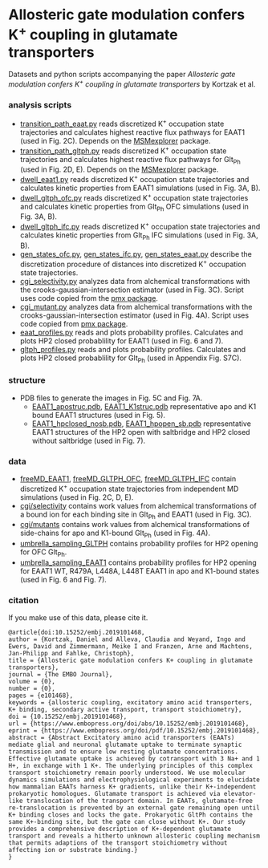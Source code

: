 # Allosteric gate modulation confers K<sup>+</sup>  coupling in glutamate transporters
Datasets and python scripts accompanying the paper *Allosteric gate modulation confers K<sup>+</sup>  coupling in glutamate transporters* by Kortzak et al.

### analysis scripts
  * [transition_path_eaat.py](../master/transition_path_eaat.py) reads discretized K<sup>+</sup> occupation state trajectories and calculates highest reactive flux pathways for EAAT1 (used in Fig. 2C). Depends on the [MSMexplorer](https://github.com/msmbuilder/msmexplorer) package. 
  * [transition_path_gltph.py](../master/transition_path_gltph.py) reads discretized K<sup>+</sup> occupation state trajectories and calculates highest reactive flux pathways for Glt<sub>Ph</sub> (used in Fig. 2D, E). Depends on the [MSMexplorer](https://github.com/msmbuilder/msmexplorer) package. 
  * [dwell_eaat1.py](../master/dwell_eaat1.py) reads discretized K<sup>+</sup> occupation state trajectories and calculates kinetic properties from EAAT1 simulations (used in Fig. 3A, B). 
  * [dwell_gltph_ofc.py](../master/dwell_gltph_ofc.py) reads discretized K<sup>+</sup> occupation state trajectories and calculates kinetic properties from Glt<sub>Ph</sub> OFC simulations (used in Fig. 3A, B).
  * [dwell_gltph_ifc.py](../master/dwell_gltph_ifc.py) reads discretized K<sup>+</sup> occupation state trajectories and calculates kinetic properties from Glt<sub>Ph</sub> IFC simulations (used in Fig. 3A, B).
  * [gen_states_ofc.py](../master/gen_states_ofc.py), [gen_states_ifc.py](../master/gen_states_ifc.py), [gen_states_eaat.py](../master/gen_states_eaat.py) describe the discretization procedure of distances into discretized K<sup>+</sup> occupation state trajectories.
  * [cgi_selectivity.py](../master/cgi_selectivity.py) analyzes data from alchemical transformations with the crooks-gaussian-intersection estimator (used in Fig. 3C). Script uses code copied from the [pmx package](https://github.com/dseeliger/pmx).
  * [cgi_mutant.py](../master/cgi_mutant.py) analyzes data from alchemical transformations with the crooks-gaussian-intersection estimator (used in Fig. 4A). Script uses code copied from [pmx package](https://github.com/dseeliger/pmx).
  * [eaat_profiles.py](../master/eaat_profiles.py) reads and plots probability profiles. Calculates and plots HP2 closed probablility for EAAT1 (used in Fig. 6 and 7).
  * [gltph_profiles.py](../master/gltph_profiles.py) reads and plots probability profiles. Calculates and plots HP2 closed probablility for Glt<sub>Ph</sub> (used in Appendix Fig. S7C).

### structure
  * PDB files to generate the images in Fig. 5C and Fig. 7A.
      * [EAAT1_apostruc.pdb](../master/structure/EAAT1_apostruc.pdb), [EAAT1_K1struc.pdb](../master/structure/EAAT1_K1struc.pdb) representative apo and K1 bound EAAT1 structures (used in Fig. 5).
      * [EAAT1_hpclosed_nosb.pdb](../master/structure/EAAT1_hpclosed_nosb.pdb), [EAAT1_hpopen_sb.pdb](../master/structure/EAAT1_hpopen_sb.pdb) representative EAAT1 structures of the HP2 open with saltbridge and HP2 closed without saltbridge (used in Fig. 7).
      
### data
* [freeMD_EAAT1](../master/data/freeMD_EAAT1), [freeMD_GLTPH_OFC](../master/data/freeMD_GLTPH_OFC), [freeMD_GLTPH_IFC](../master/data/freeMD_GLTPH_IFC) 
contain discretized K<sup>+</sup> occupation state trajectories from independent MD simulations (used in Fig. 2C, D, E).
* [cgi/selectivity](../master/data/cgi/selectivity)
contains work values from alchemical transformations of a bound ion for each binding site in Glt<sub>Ph</sub> and EAAT1 (used in Fig. 3C).
* [cgi/mutants](../master/data/cgi/mutants) contains work values from alchemical transformations of side-chains for apo and K1-bound Glt<sub>Ph</sub> (used in Fig. 4A).
* [umbrella_sampling_GLTPH](../master/data/umbrella_sampling_GLTPH) contains probability profiles for HP2 opening for OFC Glt<sub>Ph</sub>. 
* [umbrella_sampling_EAAT1](../master/data/umbrella_sampling_EAAT1) contains probability profiles for HP2 opening for EAAT1 WT, R479A, L448A, L448T EAAT1 in apo and K1-bound states (used in Fig. 6 and Fig. 7).

### citation
If you make use of this data, please cite it.
```
@article{doi:10.15252/embj.2019101468,
author = {Kortzak, Daniel and Alleva, Claudia and Weyand, Ingo and Ewers, David and Zimmermann, Meike I and Franzen, Arne and Machtens, Jan-Philipp and Fahlke, Christoph},
title = {Allosteric gate modulation confers K+ coupling in glutamate transporters},
journal = {The EMBO Journal},
volume = {0},
number = {0},
pages = {e101468},
keywords = {allosteric coupling, excitatory amino acid transporters, K+ binding, secondary active transport, transport stoichiometry},
doi = {10.15252/embj.2019101468},
url = {https://www.embopress.org/doi/abs/10.15252/embj.2019101468},
eprint = {https://www.embopress.org/doi/pdf/10.15252/embj.2019101468},
abstract = {Abstract Excitatory amino acid transporters (EAATs) mediate glial and neuronal glutamate uptake to terminate synaptic transmission and to ensure low resting glutamate concentrations. Effective glutamate uptake is achieved by cotransport with 3 Na+ and 1 H+, in exchange with 1 K+. The underlying principles of this complex transport stoichiometry remain poorly understood. We use molecular dynamics simulations and electrophysiological experiments to elucidate how mammalian EAATs harness K+ gradients, unlike their K+-independent prokaryotic homologues. Glutamate transport is achieved via elevator-like translocation of the transport domain. In EAATs, glutamate-free re-translocation is prevented by an external gate remaining open until K+ binding closes and locks the gate. Prokaryotic GltPh contains the same K+-binding site, but the gate can close without K+. Our study provides a comprehensive description of K+-dependent glutamate transport and reveals a hitherto unknown allosteric coupling mechanism that permits adaptions of the transport stoichiometry without affecting ion or substrate binding.}
}
